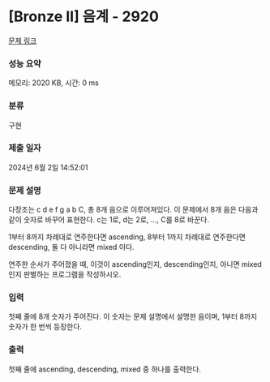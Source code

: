 # [Bronze II] 음계 - 2920 

[문제 링크](https://www.acmicpc.net/problem/2920) 

### 성능 요약

메모리: 2020 KB, 시간: 0 ms

### 분류

구현

### 제출 일자

2024년 6월 2일 14:52:01

### 문제 설명

<p>다장조는 c d e f g a b C, 총 8개 음으로 이루어져있다. 이 문제에서 8개 음은 다음과 같이 숫자로 바꾸어 표현한다. c는 1로, d는 2로, ..., C를 8로 바꾼다.</p>

<p>1부터 8까지 차례대로 연주한다면 ascending, 8부터 1까지 차례대로 연주한다면 descending, 둘 다 아니라면 mixed 이다.</p>

<p>연주한 순서가 주어졌을 때, 이것이 ascending인지, descending인지, 아니면 mixed인지 판별하는 프로그램을 작성하시오.</p>

### 입력 

 <p>첫째 줄에 8개 숫자가 주어진다. 이 숫자는 문제 설명에서 설명한 음이며, 1부터 8까지 숫자가 한 번씩 등장한다.</p>

### 출력 

 <p>첫째 줄에 ascending, descending, mixed 중 하나를 출력한다.</p>

